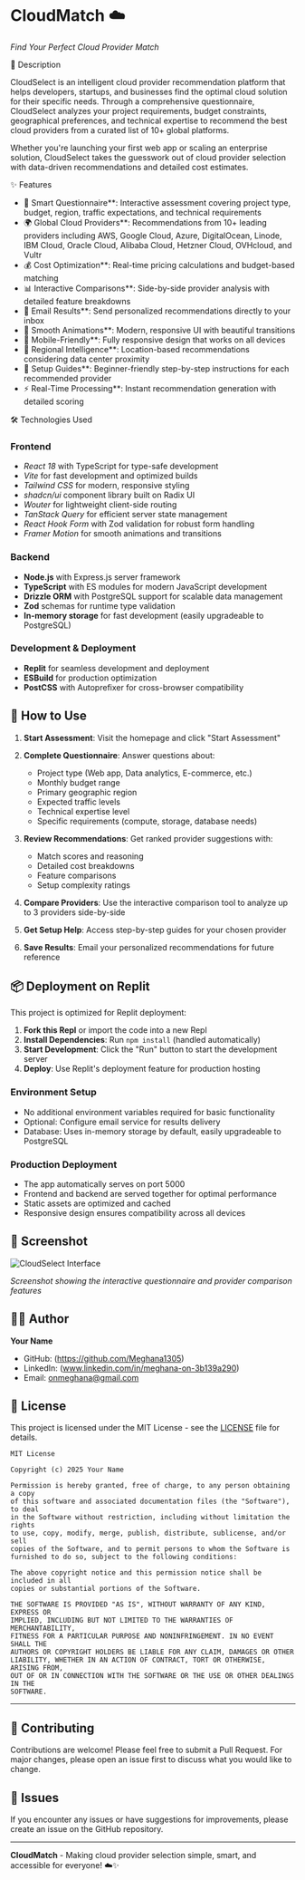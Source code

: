 # CloudMatch ☁️

*Find Your Perfect Cloud Provider Match*

📖 Description

CloudSelect is an intelligent cloud provider recommendation platform that helps developers, startups, and businesses find the optimal cloud solution for their specific needs. Through a comprehensive questionnaire, CloudSelect analyzes your project requirements, budget constraints, geographical preferences, and technical expertise to recommend the best cloud providers from a curated list of 10+ global platforms.

Whether you're launching your first web app or scaling an enterprise solution, CloudSelect takes the guesswork out of cloud provider selection with data-driven recommendations and detailed cost estimates.

 ✨ Features

- 🎯 Smart Questionnaire**: Interactive assessment covering project type, budget, region, traffic expectations, and technical requirements
- 🌍 Global Cloud Providers**: Recommendations from 10+ leading providers including AWS, Google Cloud, Azure, DigitalOcean, Linode, IBM Cloud, Oracle Cloud, Alibaba Cloud, Hetzner Cloud, OVHcloud, and Vultr
- 💰 Cost Optimization**: Real-time pricing calculations and budget-based matching
- 📊 Interactive Comparisons**: Side-by-side provider analysis with detailed feature breakdowns
- 📧 Email Results**: Send personalized recommendations directly to your inbox
- 🎨 Smooth Animations**: Modern, responsive UI with beautiful transitions
- 📱 Mobile-Friendly**: Fully responsive design that works on all devices
- 📍 Regional Intelligence**: Location-based recommendations considering data center proximity
- 🔧 Setup Guides**: Beginner-friendly step-by-step instructions for each recommended provider
- ⚡ Real-Time Processing**: Instant recommendation generation with detailed scoring

 🛠️ Technologies Used

### Frontend
- *React 18* with TypeScript for type-safe development
- *Vite* for fast development and optimized builds
- *Tailwind CSS* for modern, responsive styling
- *shadcn/ui* component library built on Radix UI
- *Wouter* for lightweight client-side routing
- *TanStack Query* for efficient server state management
- *React Hook Form* with Zod validation for robust form handling
- *Framer Motion* for smooth animations and transitions

### Backend
- **Node.js** with Express.js server framework
- **TypeScript** with ES modules for modern JavaScript development
- **Drizzle ORM** with PostgreSQL support for scalable data management
- **Zod** schemas for runtime type validation
- **In-memory storage** for fast development (easily upgradeable to PostgreSQL)

### Development & Deployment
- **Replit** for seamless development and deployment
- **ESBuild** for production optimization
- **PostCSS** with Autoprefixer for cross-browser compatibility

## 🚀 How to Use

1. **Start Assessment**: Visit the homepage and click "Start Assessment"

2. **Complete Questionnaire**: Answer questions about:
   - Project type (Web app, Data analytics, E-commerce, etc.)
   - Monthly budget range
   - Primary geographic region
   - Expected traffic levels
   - Technical expertise level
   - Specific requirements (compute, storage, database needs)

3. **Review Recommendations**: Get ranked provider suggestions with:
   - Match scores and reasoning
   - Detailed cost breakdowns
   - Feature comparisons
   - Setup complexity ratings

4. **Compare Providers**: Use the interactive comparison tool to analyze up to 3 providers side-by-side

5. **Get Setup Help**: Access step-by-step guides for your chosen provider

6. **Save Results**: Email your personalized recommendations for future reference

## 📦 Deployment on Replit

This project is optimized for Replit deployment:

1. **Fork this Repl** or import the code into a new Repl
2. **Install Dependencies**: Run `npm install` (handled automatically)
3. **Start Development**: Click the "Run" button to start the development server
4. **Deploy**: Use Replit's deployment feature for production hosting

### Environment Setup
- No additional environment variables required for basic functionality
- Optional: Configure email service for results delivery
- Database: Uses in-memory storage by default, easily upgradeable to PostgreSQL

### Production Deployment
- The app automatically serves on port 5000
- Frontend and backend are served together for optimal performance
- Static assets are optimized and cached
- Responsive design ensures compatibility across all devices

## 📸 Screenshot

![CloudSelect Interface](https://via.placeholder.com/800x600/4F46E5/FFFFFF?text=CloudSelect+Interface)

*Screenshot showing the interactive questionnaire and provider comparison features*

## 👨‍💻 Author

**Your Name**
- GitHub: (https://github.com/Meghana1305)
- LinkedIn: (www.linkedin.com/in/meghana-on-3b139a290)
- Email: onmeghana@gmail.com

## 📄 License

This project is licensed under the MIT License - see the [LICENSE](LICENSE) file for details.

```
MIT License

Copyright (c) 2025 Your Name

Permission is hereby granted, free of charge, to any person obtaining a copy
of this software and associated documentation files (the "Software"), to deal
in the Software without restriction, including without limitation the rights
to use, copy, modify, merge, publish, distribute, sublicense, and/or sell
copies of the Software, and to permit persons to whom the Software is
furnished to do so, subject to the following conditions:

The above copyright notice and this permission notice shall be included in all
copies or substantial portions of the Software.

THE SOFTWARE IS PROVIDED "AS IS", WITHOUT WARRANTY OF ANY KIND, EXPRESS OR
IMPLIED, INCLUDING BUT NOT LIMITED TO THE WARRANTIES OF MERCHANTABILITY,
FITNESS FOR A PARTICULAR PURPOSE AND NONINFRINGEMENT. IN NO EVENT SHALL THE
AUTHORS OR COPYRIGHT HOLDERS BE LIABLE FOR ANY CLAIM, DAMAGES OR OTHER
LIABILITY, WHETHER IN AN ACTION OF CONTRACT, TORT OR OTHERWISE, ARISING FROM,
OUT OF OR IN CONNECTION WITH THE SOFTWARE OR THE USE OR OTHER DEALINGS IN THE
SOFTWARE.
```

---

## 🤝 Contributing

Contributions are welcome! Please feel free to submit a Pull Request. For major changes, please open an issue first to discuss what you would like to change.

## 🐛 Issues

If you encounter any issues or have suggestions for improvements, please create an issue on the GitHub repository.

---

**CloudMatch** - Making cloud provider selection simple, smart, and accessible for everyone! ☁️✨
